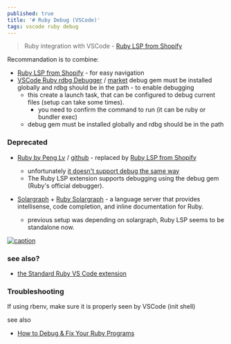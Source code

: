 ```yaml
---
published: true
title: '# Ruby Debug (VSCode)'
tags: vscode ruby debug
---
```

> Ruby integration with VSCode - [Ruby LSP from Shopify](https://code.visualstudio.com/docs/languages/ruby)

Recommandation is to combine:
- [Ruby LSP from Shopify](https://code.visualstudio.com/docs/languages/ruby) - for easy navigation
- [VSCode Ruby rdbg Debugger](https://github.com/ruby/vscode-rdbg?tab=readme-ov-file#vscode-ruby-rdbg-debugger) / [market](https://marketplace.visualstudio.com/items?itemName=KoichiSasada.vscode-rdbg) 
debug gem must be installed globally and rdbg should be in the path - to enable debugging
	- this create a launch task, that can be configured to debug current files (setup can take some times).
    	- you need to confirm the command to run (it can be ruby or bundler exec)
    - debug gem must be installed globally and rdbg should be in the path


### Deprecated
- [Ruby by Peng Lv](https://betterprogramming.pub/code-like-a-pro-tooling-to-supercharge-vs-code-for-ruby-bf2ae61df5e3?gi=9dbd1898926e) / [github](https://github.com/rubyide/vscode-ruby?tab=readme-ov-file#deprecated) - replaced by [Ruby LSP from Shopify](https://code.visualstudio.com/docs/languages/ruby)
	- unfortunately [it doesn't support debug the same way](https://forums.sketchup.com/t/vscode-ruby-extension-no-longer-mantained/250058)
    - The Ruby LSP extension supports debugging using the debug gem (Ruby's official debugger). 

- [Solargraph](https://solargraph.org/) + [Ruby Solargraph](https://marketplace.visualstudio.com/items?itemName=castwide.solargraph) - a language server that provides intellisense, code completion, and inline documentation for Ruby.
	- previous setup was depending on solargraph, Ruby LSP seems to be standalone now.

[![caption](https://solargraph.org/assets/vscode-solargraph-0.34.1-a63b2ca0626c295d31413d74577b6e56cbdec00f3bbd444d1fb3bea7d5d8885a.gif)](https://solargraph.org/)


### see also?
- [the Standard Ruby VS Code extension](https://blog.testdouble.com/posts/2023-02-16-its-official-the-standard-ruby-vscode-extension/)

### Troubleshooting
If using rbenv, make sure it is properly seen by VSCode (init shell)

see also
- [How to Debug & Fix Your Ruby Programs](https://www.rubyguides.com/2015/07/ruby-debugging/)
